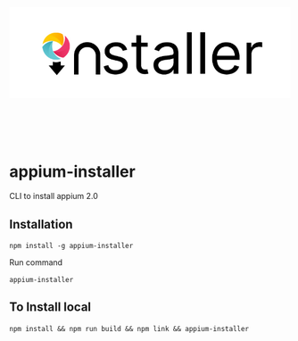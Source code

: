 <h1 align="center">
	<br>
	<img src="assest/AppiumInstaller-Logo.jpg" alt="AppiumWait2">
	<br>
	<br>
	<br>
</h1>

# appium-installer
CLI to install appium 2.0

## Installation 

```
npm install -g appium-installer
```

Run command

```
appium-installer
```

## To Install local
````
npm install && npm run build && npm link && appium-installer
````

